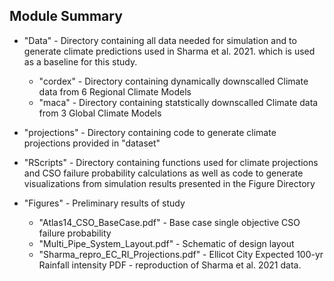 Module Summary
--------------
* "Data" - Directory containing all data needed for simulation and to generate climate predictions used in Sharma et al. 2021. which is used as a baseline for this study.
  * "cordex" - Directory containing dynamically downscalled Climate data from 6 Regional Climate Models
  * "maca" - Directory containing statstically downscalled Climate data from 3 Global Climate Models
* "projections" - Directory containing code to generate climate projections provided in "dataset"
* "RScripts" - Directory containing functions used for climate projections and CSO failure probability calculations as well as code to generate visualizations from simulation results presented in the Figure Directory

* "Figures" - Preliminary results of study
  * "Atlas14_CSO_BaseCase.pdf" - Base case single objective CSO failure probability 
  * "Multi_Pipe_System_Layout.pdf" - Schematic of design layout
  * "Sharma_repro_EC_RI_Projections.pdf" - Ellicot City Expected 100-yr Rainfall intensity PDF - reproduction of Sharma et al. 2021 data.
